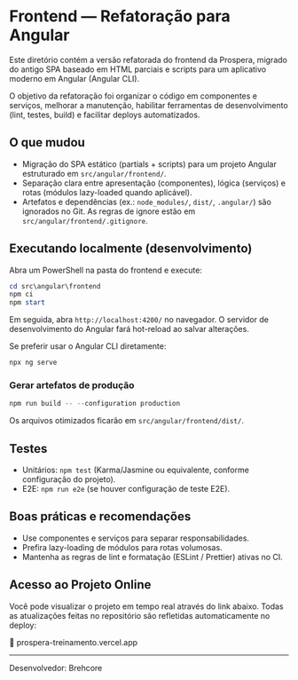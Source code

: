 # Frontend — Refatoração para Angular

Este diretório contém a versão refatorada do frontend da Prospera, migrado do antigo SPA baseado em HTML parciais e scripts para um aplicativo moderno em Angular (Angular CLI).

O objetivo da refatoração foi organizar o código em componentes e serviços, melhorar a manutenção, habilitar ferramentas de desenvolvimento (lint, testes, build) e facilitar deploys automatizados.

## O que mudou

- Migração do SPA estático (partials + scripts) para um projeto Angular estruturado em `src/angular/frontend/`.
- Separação clara entre apresentação (componentes), lógica (serviços) e rotas (módulos lazy-loaded quando aplicável).
- Artefatos e dependências (ex.: `node_modules/`, `dist/`, `.angular/`) são ignorados no Git. As regras de ignore estão em `src/angular/frontend/.gitignore`.

## Executando localmente (desenvolvimento)

Abra um PowerShell na pasta do frontend e execute:

```powershell
cd src\angular\frontend
npm ci
npm start
```

Em seguida, abra `http://localhost:4200/` no navegador. O servidor de desenvolvimento do Angular fará hot-reload ao salvar alterações.

Se preferir usar o Angular CLI diretamente:

```powershell
npx ng serve
```

### Gerar artefatos de produção

```powershell
npm run build -- --configuration production
```

Os arquivos otimizados ficarão em `src/angular/frontend/dist/`.

## Testes

- Unitários: `npm test` (Karma/Jasmine ou equivalente, conforme configuração do projeto).
- E2E: `npm run e2e` (se houver configuração de teste E2E).

## Boas práticas e recomendações

- Use componentes e serviços para separar responsabilidades.
- Prefira lazy-loading de módulos para rotas volumosas.
- Mantenha as regras de lint e formatação (ESLint / Prettier) ativas no CI.

## Acesso ao Projeto Online

Você pode visualizar o projeto em tempo real através do link abaixo.
Todas as atualizações feitas no repositório são refletidas automaticamente no deploy:

🔗 prospera-treinamento.vercel.app

---

Desenvolvedor: Brehcore
